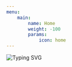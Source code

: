 ```yaml
---
menu:
    main:
        name: Home
        weight: -100
        params:
            icon: home
---
```


![Typing SVG](https://readme-typing-svg.herokuapp.com?font=Noto+Serif+SC&size=28&duration=250&pause=1000&center=true&vCenter=true&width=700&height=100&lines=%E6%80%BB%E6%9C%89%E5%9C%B0%E4%B8%8A%E7%9A%84%E7%94%9F%E7%81%B5%EF%BC%8C%E6%95%A2%E4%BA%8E%E7%9B%B4%E9%9D%A2%E9%9B%B7%E9%9C%86%E7%9A%84%E5%A8%81%E5%85%89;%E5%AE%9E%E8%B7%B5%E6%98%AF%E6%A3%80%E9%AA%8C%E7%9C%9F%E7%90%86%E7%9A%84%E5%94%AF%E4%B8%80%E6%A0%87%E5%87%86;%E6%98%A8%E5%A4%9C%E8%A5%BF%E9%A3%8E%E5%87%8B%E7%A2%A7%E6%A0%91%EF%BC%8C%E7%8B%AC%E4%B8%8A%E9%AB%98%E6%A5%BC%EF%BC%8C%E6%9C%9B%E5%B0%BD%E5%A4%A9%E6%B6%AF%E8%B7%AF;%E7%A5%9E%E5%88%9B%E9%80%A0%E4%BD%A0%E7%9A%84%E6%97%B6%E5%80%99%2C%E7%A5%9E%E5%BC%80%E4%BA%86%E4%B8%AA%E7%8E%A9%E7%AC%91%2C%E4%BB%8E%E6%AD%A4%E4%BD%A0%E7%81%B5%E9%AD%82%E6%BB%9A%E7%83%AB%2C%E5%91%BD%E8%BF%90%E5%86%B0%E5%87%89;%E7%BA%B5%E6%9C%89%E5%8D%83%E5%8F%A4%2C%E6%A8%AA%E6%9C%89%E5%85%AB%E8%8D%92%2C%E5%89%8D%E9%80%94%E4%BC%BC%E6%B5%B7%2C%E6%9D%A5%E6%97%A5%E6%96%B9%E9%95%BF;%E5%90%AC%E5%87%AD%E9%A3%8E%E5%BC%95%2C%E4%B8%8E%E9%A3%8E%E5%90%8C%E8%A1%8C;Segmentation+fault;Kernel+Panic;Illegal+opcode)
